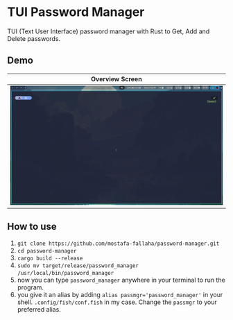 # TUI Password Manager

TUI (Text User Interface) password manager with Rust to Get, Add and Delete passwords.

## Demo

| Overview Screen                           |
| ----------------------------------------- |
| ![Demo](./assets/demo.gif) |

## How to use

1. `git clone https://github.com/mostafa-fallaha/password-manager.git`
2. `cd password-manager`
3. `cargo build --release`
4. `sudo mv target/release/password_manager /usr/local/bin/password_manager`
5. now you can type `password_manager` anywhere in your terminal to run the program.
6. you give it an alias by adding `alias passmgr='password_manager'` in your shell. `.config/fish/conf.fish` in my case. Change the `passmgr` to your preferred alias.
